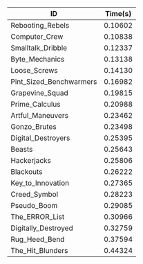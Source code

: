 |ID|Time(s)|
|-|-|
|Rebooting_Rebels|0.10602|
|Computer_Crew|0.10838|
|Smalltalk_Dribble|0.12337|
|Byte_Mechanics|0.13138|
|Loose_Screws|0.14130|
|Pint_Sized_Benchwarmers|0.16982|
|Grapevine_Squad|0.19815|
|Prime_Calculus|0.20988|
|Artful_Maneuvers|0.23462|
|Gonzo_Brutes|0.23498|
|Digital_Destroyers|0.25395|
|Beasts|0.25643|
|Hackerjacks|0.25806|
|Blackouts|0.26222|
|Key_to_Innovation|0.27365|
|Creed_Symbol|0.28223|
|Pseudo_Boom|0.29085|
|The_ERROR_List|0.30966|
|Digitally_Destroyed|0.32759|
|Rug_Heed_Bend|0.37594|
|The_Hit_Blunders|0.44324|
